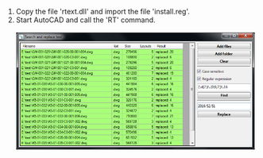 1. Copy the file 'rtext.dll' and import the file 'install.reg'.
2. Start AutoCAD and call the 'RT' command.
<br/><br/>
![alt tag](https://github.com/ursc/rtext/blob/master/screenshot.png)
